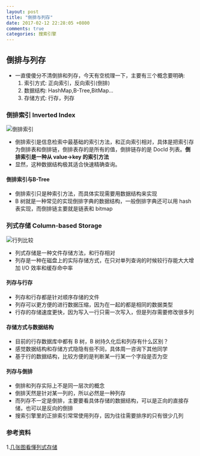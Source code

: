 ```yaml
---
layout: post
title: "倒排与列存"
date: 2017-02-12 22:28:05 +0800
comments: true
categories: 搜索引擎
---
```

## 倒排与列存

+ 一直傻傻分不清倒排和列存，今天有空梳理一下，主要有三个概念要明确:
  1. 索引方式: 正向索引，反向索引(倒排)
  2. 数据结构: HashMap,B-Tree,BitMap...
  3. 存储方式: 行存，列存
<!--more-->
### 倒排索引 Inverted Index
![倒排索引](https://zos.alipayobjects.com/rmsportal/NuEcaaUjQpwwOEArXoID.png)
+ 倒排索引是信息检索中最基础的索引方法，和正向索引相对，具体是把索引存为倒排表和倒排链，倒排表存的是所有的值，倒排链存的是 DocId 列表。__倒排索引是一种从 value->key 的索引方法__
+ 显然，这种数据结构极其适合快速精确查询。

#### 倒排索引与B-Tree
+ 倒排索引只是种索引方法，而具体实现需要用数据结构来实现
+ B 树就是一种常见的实现倒排字典的数据结构，一般倒排字典还可以用 hash 表实现，而倒排链主要就是链表和 bitmap

### 列式存储 Column-based Storage
![行列比较](https://zos.alipayobjects.com/rmsportal/XkrgHfcfhjWJbRBVohTq.png)
+ 列式存储是一种文件存储方法，和行存相对
+ 列存是一种在磁盘上的实际存储方式，在只对单列查询的时候较行存能大大增加 I/O 效率和缓存命中率


#### 列存与行存
+ 列存和行存都是针对顺序存储的文件
+ 列存可以更方便的进行数据压缩，因为在一起的都是相同的数据类型
+ 行存的存储速度更快，因为写入一行只需一次写入，但是列存需要修改很多列

#### 存储方式与数据结构
+ 目前的行存数据库中都有 B 树，B 树持久化后和列存有什么区别？
+ 感觉数据结构和存储方式隐隐有些不同，具体周一咨询下其他同学
+ 基于行的数据结构，比较方便的是判断某一行某一个字段是否为空

#### 列存与倒排
+ 倒排和列存实际上不是同一层次的概念
+ 倒排天然是针对某一列的，所以必然是一种列存
+ 而列存不一定是倒排，主要要看具体存储的数据结构，可以是正向的直接存储，也可以是反向的倒排
+ 搜索引擎里的正排索引常常使用列存，因为往往需要排序的只有很少几列

### 参考资料
1.[几张图看懂列式存储](http://www.lai18.com/content/1702672.html)